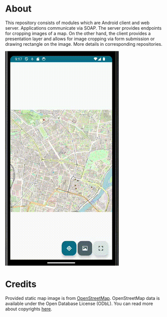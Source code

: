 # About
This repository consists of modules which are Android client and web server. Applications communicate via SOAP. The server provides endpoints for cropping images of a map. On the other hand, the client provides a presentation layer and allows for image cropping via form submission or drawing rectangle on the image. More details in corresponding repositories.

![Teaser gif](teaser.gif)

# Credits
Provided static map image is from [OpenStreetMap](https://www.openstreetmap.org/).
OpenStreetMap data is available under the Open Database License (ODbL).
You can read more about copyrights [here](https://www.openstreetmap.org/copyright/en).